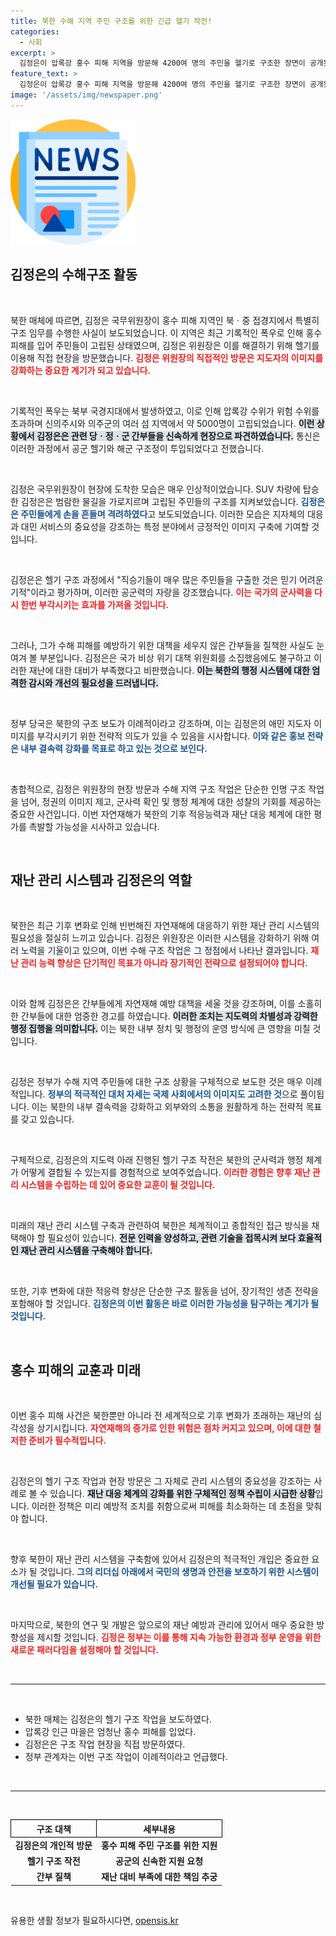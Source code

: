 ```yaml
---
title: 북한 수해 지역 주민 구조를 위한 긴급 헬기 작전!
categories:
  - 사회
excerpt: >
  김정은이 압록강 홍수 피해 지역을 방문해 4200여 명의 주민을 헬기로 구조한 장면이 공개됐다. 그는 재난관리 소홀 간부들을 질책하며 애민 지도자 이미지를 강조했다. 북한 매체의 이례적 보도가 주목받고 있다.
feature_text: >
  김정은이 압록강 홍수 피해 지역을 방문해 4200여 명의 주민을 헬기로 구조한 장면이 공개됐다. 그는 재난관리 소홀 간부들을 질책하며 애민 지도자 이미지를 강조했다. 북한 매체의 이례적 보도가 주목받고 있다.
image: '/assets/img/newspaper.png'
---
```


<p><img src="/assets/img/newspaper.png" alt="kimp 속보" /></p>

<h2 data-ke-size="size26">김정은의 수해구조 활동</h2>

<p data-ke-size="size16">&nbsp;</p>

<p>북한 매체에 따르면, 김정은 국무위원장이 홍수 피해 지역인 북ㆍ중 접경지에서 특별히 구조 임무를 수행한 사실이 보도되었습니다. 이 지역은 최근 기록적인 폭우로 인해 홍수 피해를 입어 주민들이 고립된 상태였으며, 김정은 위원장은 이를 해결하기 위해 헬기를 이용해 직접 현장을 방문했습니다. <b><span style="color: #ee2323;">김정은 위원장의 직접적인 방문은 지도자의 이미지를 강화하는 중요한 계기가 되고 있습니다.</span></b> </p>

<p data-ke-size="size16">&nbsp;</p>

<p>기록적인 폭우는 북부 국경지대에서 발생하였고, 이로 인해 압록강 수위가 위험 수위를 초과하며 신의주시와 의주군의 여러 섬 지역에서 약 5000명이 고립되었습니다. <b><span style="background-color: #21538527;">이런 상황에서 김정은은 관련 당ㆍ정ㆍ군 간부들을 신속하게 현장으로 파견하였습니다.</span></b> 통신은 이러한 과정에서 공군 헬기와 해군 구조정이 투입되었다고 전했습니다. </p>

<p data-ke-size="size16">&nbsp;</p>

<p>김정은 국무위원장이 현장에 도착한 모습은 매우 인상적이었습니다. SUV 차량에 탑승한 김정은은 범람한 물길을 가로지르며 고립된 주민들의 구조를 지켜보았습니다. <b><span style="color: #1a5490;">김정은은 주민들에게 손을 흔들며 격려하였다</span></b>고 보도되었습니다. 이러한 모습은 지자체의 대응과 대민 서비스의 중요성을 강조하는 특정 분야에서 긍정적인 이미지 구축에 기여할 것입니다.</p>

<p data-ke-size="size16">&nbsp;</p>

<p>김정은은 헬기 구조 과정에서 "직승기들이 매우 많은 주민들을 구출한 것은 믿기 어려운 기적"이라고 평가하며, 이러한 공군력의 자랑을 강조했습니다. <b><span style="color: #ee2323;">이는 국가의 군사력을 다시 한번 부각시키는 효과를 가져올 것입니다.</span></b> </p>

<p data-ke-size="size16">&nbsp;</p>

<p>그러나, 그가 수해 피해를 예방하기 위한 대책을 세우지 않은 간부들을 질책한 사실도 눈여겨 볼 부분입니다. 김정은은 국가 비상 위기 대책 위원회를 소집했음에도 불구하고 이러한 재난에 대한 대비가 부족했다고 비판했습니다. <b><span style="background-color: #21538527;">이는 북한의 행정 시스템에 대한 엄격한 감시와 개선의 필요성을 드러냅니다.</span></b> </p>

<p data-ke-size="size16">&nbsp;</p>

<p>정부 당국은 북한의 구조 보도가 이례적이라고 강조하며, 이는 김정은의 애민 지도자 이미지를 부각시키기 위한 전략적 의도가 있을 수 있음을 시사합니다. <b><span style="color: #1a5490;">이와 같은 홍보 전략은 내부 결속력 강화를 목표로 하고 있는 것으로 보인다.</span></b> </p>

<p data-ke-size="size16">&nbsp;</p>

<p>총합적으로, 김정은 위원장의 현장 방문과 수해 지역 구조 작업은 단순한 인명 구조 작업을 넘어, 정권의 이미지 제고, 군사력 확인 및 행정 체계에 대한 성찰의 기회를 제공하는 중요한 사건입니다. 이번 자연재해가 북한의 기후 적응능력과 재난 대응 체계에 대한 평가를 촉발할 가능성을 시사하고 있습니다. </p>

<p data-ke-size="size16">&nbsp;</p>

<h2 data-ke-size="size26">재난 관리 시스템과 김정은의 역할</h2>

<p data-ke-size="size16">&nbsp;</p>

<p>북한은 최근 기후 변화로 인해 빈번해진 자연재해에 대응하기 위한 재난 관리 시스템의 필요성을 절실히 느끼고 있습니다. 김정은 위원장은 이러한 시스템을 강화하기 위해 여러 노력을 기울이고 있으며, 이번 수해 구조 작업은 그 정점에서 나타난 결과입니다. <b><span style="color: #ee2323;">재난 관리 능력 향상은 단기적인 목표가 아니라 장기적인 전략으로 설정되어야 합니다.</span></b> </p>

<p data-ke-size="size16">&nbsp;</p>

<p>이와 함께 김정은은 간부들에게 자연재해 예방 대책을 세울 것을 강조하며, 이를 소홀히 한 간부들에 대한 엄중한 경고를 하였습니다. <b><span style="background-color: #21538527;">이러한 조치는 지도력의 차별성과 강력한 행정 집행을 의미합니다.</span></b> 이는 북한 내부 정치 및 행정의 운영 방식에 큰 영향을 미칠 것입니다.</p>

<p data-ke-size="size16">&nbsp;</p>

<p>김정은 정부가 수해 지역 주민들에 대한 구조 상황을 구체적으로 보도한 것은 매우 이례적입니다. <b><span style="color: #1a5490;">정부의 적극적인 대처 자세는 국제 사회에서의 이미지도 고려한 것</span></b>으로 풀이됩니다. 이는 북한의 내부 결속력을 강화하고 외부와의 소통을 원활하게 하는 전략적 목표를 갖고 있습니다.</p>

<p data-ke-size="size16">&nbsp;</p>

<p>구체적으로, 김정은의 지도력 아래 진행된 헬기 구조 작전은 북한의 군사력과 행정 체계가 어떻게 결합될 수 있는지를 경험적으로 보여주었습니다. <b><span style="color: #ee2323;">이러한 경험은 향후 재난 관리 시스템을 수립하는 데 있어 중요한 교훈이 될 것입니다.</span></b></p>

<p data-ke-size="size16">&nbsp;</p>

<p>미래의 재난 관리 시스템 구축과 관련하여 북한은 체계적이고 종합적인 접근 방식을 채택해야 할 필요성이 있습니다. <b><span style="background-color: #21538527;">전문 인력을 양성하고, 관련 기술을 접목시켜 보다 효율적인 재난 관리 시스템을 구축해야 합니다.</span></b></p>

<p data-ke-size="size16">&nbsp;</p>

<p>또한, 기후 변화에 대한 적응력 향상은 단순한 구조 활동을 넘어, 장기적인 생존 전략을 포함해야 할 것입니다. <b><span style="color: #1a5490;">김정은의 이번 활동은 바로 이러한 가능성을 탐구하는 계기가 될 것입니다.</span></b></p>

<p data-ke-size="size16">&nbsp;</p>

<h2 data-ke-size="size26">홍수 피해의 교훈과 미래</h2>

<p data-ke-size="size16">&nbsp;</p>

<p>이번 홍수 피해 사건은 북한뿐만 아니라 전 세계적으로 기후 변화가 초래하는 재난의 심각성을 상기시킵니다. <b><span style="color: #ee2323;">자연재해의 증가로 인한 위험은 점차 커지고 있으며, 이에 대한 철저한 준비가 필수적입니다.</span></b> </p>

<p data-ke-size="size16">&nbsp;</p>

<p>김정은의 헬기 구조 작업과 현장 방문은 그 자체로 관리 시스템의 중요성을 강조하는 사례로 볼 수 있습니다. <b><span style="background-color: #21538527;">재난 대응 체계의 강화를 위한 구체적인 정책 수립이 시급한 상황</span></b>입니다. 이러한 정책은 미리 예방적 조치를 취함으로써 피해를 최소화하는 데 초점을 맞춰야 합니다.</p>

<p data-ke-size="size16">&nbsp;</p>

<p>향후 북한이 재난 관리 시스템을 구축함에 있어서 김정은의 적극적인 개입은 중요한 요소가 될 것입니다. <b><span style="color: #1a5490;">그의 리더십 아래에서 국민의 생명과 안전을 보호하기 위한 시스템이 개선될 필요가 있습니다.</span></b></p>

<p data-ke-size="size16">&nbsp;</p>

<p>마지막으로, 북한의 연구 및 개발은 앞으로의 재난 예방과 관리에 있어서 매우 중요한 방향성을 제시할 것입니다. <b><span style="color: #ee2323;">김정은 정부는 이를 통해 지속 가능한 환경과 정부 운영을 위한 새로운 패러다임을 설정해야 할 것입니다.</span></b></p>

<p data-ke-size="size16">&nbsp;</p>

<hr>

<p data-ke-size="size16">&nbsp;</p>

<ul>
    <li>북한 매체는 김정은의 헬기 구조 작업을 보도하였다.</li>
    <li>압록강 인근 마을은 엄청난 홍수 피해를 입었다.</li>
    <li>김정은은 구조 작업 현장을 직접 방문하였다.</li>
    <li>정부 관계자는 이번 구조 작업이 이례적이라고 언급했다.</li>
</ul>

<p data-ke-size="size16">&nbsp;</p>

<hr>

<p data-ke-size="size16">&nbsp;</p>

<table style="width: 100%; border-collapse: collapse;">
    <thead>
        <tr>
            <th style="border: 1px solid #000;">구조 대책</th>
            <th style="border: 1px solid #000;">세부내용</th>
        </tr>
    </thead>
    <tbody>
        <tr>
            <td style="text-align: center; height: 17px;"><b>김정은의 개인적 방문</b></td>
            <td style="text-align: center; height: 17px;"><b>홍수 피해 주민 구조를 위한 지원</b></td>
        </tr>
        <tr>
            <td style="text-align: center; height: 17px;"><b>헬기 구조 작전</b></td>
            <td style="text-align: center; height: 17px;"><b>공군의 신속한 지원 요청</b></td>
        </tr>
        <tr>
            <td style="text-align: center; height: 17px;"><b>간부 질책</b></td>
            <td style="text-align: center; height: 17px;"><b>재난 대비 부족에 대한 책임 추궁</b></td>
        </tr>
    </tbody>
</table>

<p data-ke-size="size16">&nbsp;</p>
유용한 생활 정보가 필요하시다면, <a href="https://opensis.kr" rel="dofollow">opensis.kr</a>


